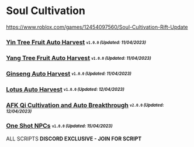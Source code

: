# Soul Cultivation
https://www.roblox.com/games/12454097560/Soul-Cultivation-Rift-Update

### [Yin Tree Fruit Auto Harvest](https://discord.gg/infernoscripts) <sub><sup>`v1.0.0` *(Updated: 11/04/2023)*</sup></sub>
### [Yang Tree Fruit Auto Harvest](https://discord.gg/infernoscripts) <sub><sup>`v1.0.0` *(Updated: 11/04/2023)*</sup></sub>
### [Ginseng Auto Harvest](https://discord.gg/infernoscripts) <sub><sup>`v1.0.0` *(Updated: 11/04/2023)*</sup></sub>
### [Lotus Auto Harvest](https://discord.gg/infernoscripts) <sub><sup>`v1.0.0` *(Updated: 12/04/2023)*</sup></sub>
### [AFK Qi Cultivation and Auto Breakthrough](https://discord.gg/infernoscripts) <sub><sup>`v2.0.0` *(Updated: 12/04/2023)*</sup></sub>
### [One Shot NPCs](https://discord.gg/infernoscripts) <sub><sup>`v1.0.0` *(Updated: 15/04/2023)*</sup></sub>
ALL SCRIPTS **DISCORD EXCLUSIVE - JOIN FOR SCRIPT**
